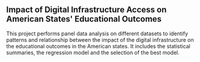 ## Impact of Digital Infrastructure Access on American States' Educational Outcomes

This project performs panel data analysis on different datasets to identify patterns and relationship between the impact of the digital infrastructure on the educational outcomes in the American states. It includes the statistical summaries, the regression model and the selection of the best model.